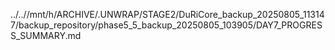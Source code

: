 ../..//mnt/h/ARCHIVE/.UNWRAP/STAGE2/DuRiCore_backup_20250805_113147/backup_repository/phase5_5_backup_20250805_103905/DAY7_PROGRESS_SUMMARY.md